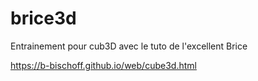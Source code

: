 # brice3d

Entrainement pour cub3D avec le tuto de l'excellent Brice

https://b-bischoff.github.io/web/cube3d.html
